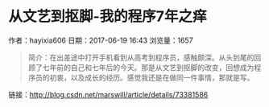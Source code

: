 #  从文艺到抠脚-我的程序7年之痒
作者：hayixia606
日期：2017-06-19 16:43
浏览量：1657
> 简介：在出差途中打开手机看到从高考到程序员，感触颇深。从头到尾的回顾了七年前的自己和七年后的今天。那是从文艺到抠脚的改变，回想成为程序员的初衷，以及成长的经历。感觉我还是在做同一件事情，那就是写。

 链接：http://blog.csdn.net/marswill/article/details/73381586
